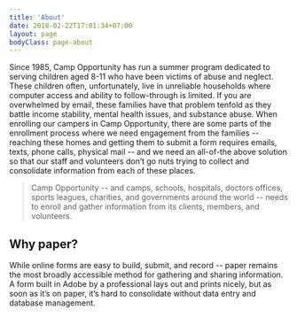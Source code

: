 ```yaml
---
title: 'About'
date: 2018-02-22T17:01:34+07:00
layout: page
bodyClass: page-about
---
```


Since 1985, Camp Opportunity has run a summer program dedicated to serving children aged 8-11 who have been victims of abuse and neglect. These children often, unfortunately, live in unreliable households where computer access and ability to follow-through is limited. If you are overwhelmed by email, these families have that problem tenfold as they battle income stability, mental health issues, and substance abuse. When enrolling our campers in Camp Opportunity, there are some parts of the enrollment process where we need engagement from the families -- reaching these homes and getting them to submit a form requires emails, texts, phone calls, physical mail -- and we need an all-of-the above solution so that our staff and volunteers don’t go nuts trying to collect and consolidate information from each of these places.

> Camp Opportunity -- and camps, schools, hospitals, doctors offices, sports leagues, charities, and governments around the world -- needs to enroll and gather information from its clients, members, and volunteers. 


## Why paper? ##

While online forms are easy to build, submit, and record -- paper remains the most broadly accessible method for gathering and sharing information. A form built in Adobe by a professional lays out and prints nicely, but as soon as it’s on paper, it’s hard to consolidate without data entry and database management.

